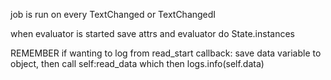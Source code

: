 
job is run on every TextChanged or TextChangedI

when evaluator is started
save attrs and evaluator do State.instances


REMEMBER if wanting to log from read_start callback:
save data variable to object, then call self:read_data which then logs.info(self.data)
